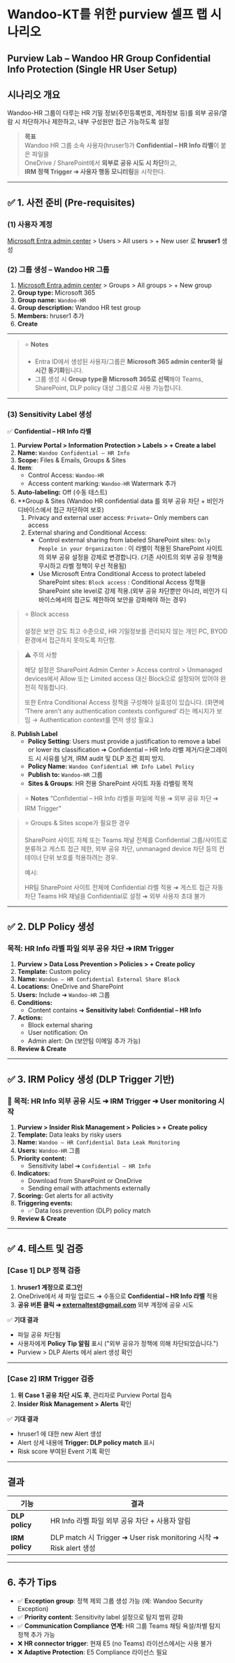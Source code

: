 # Wandoo-KT를 위한 purview 셀프 랩 시나리오 

## Purview Lab – Wandoo HR Group Confidential Info Protection (Single HR User Setup)

## 시나리오 개요
Wandoo-HR 그룹이 다루는 HR 기밀 정보(주민등록번호, 계좌정보 등)를 외부 공유/열람 시 차단하거나 제한하고, 내부 구성원만 접근 가능하도록 설정

> **목표**  
> Wandoo HR 그룹 소속 사용자(hruser1)가 **Confidential – HR Info 라벨**이 붙은 파일을  
> OneDrive / SharePoint에서 **외부로 공유 시도 시 차단**하고,  
> **IRM 정책 Trigger ➔ 사용자 행동 모니터링**을 시작한다.

---

## ✅ **1. 사전 준비 (Pre-requisites)**
### **(1) 사용자 계정**
   [Microsoft Entra admin center](https://entra.microsoft.com) > Users > All users > + New user 로 **hruser1** 생성

### **(2) 그룹 생성 – Wandoo HR 그룹**

1. [Microsoft Entra admin center](https://entra.microsoft.com) > Groups > All groups > + New group
2. **Group type:** Microsoft 365
3. **Group name:** `Wandoo-HR`
4. **Group description:** Wandoo HR test group
5. **Members:** hruser1 추가
6. **Create**

---

> ⭐️ **Notes**
> 
> - Entra ID에서 생성된 사용자/그룹은 **Microsoft 365 admin center와 실시간 동기화**됩니다.
> - 그룹 생성 시 **Group type을 Microsoft 365로 선택**해야 Teams, SharePoint, DLP policy 대상 그룹으로 사용 가능합니다.

---

### **(3) Sensitivity Label 생성**

✅ **Confidential – HR Info 라벨**

1. **Purview Portal > Information Protection > Labels > + Create a label**
2. **Name:** `Wandoo Confidential – HR Info`
3. **Scope:** Files & Emails, Groups & Sites
4. **Item**:
   * Control Access: `Wandoo-HR`
   * Access content marking: `Wandoo-HR` Watermark 추가 
6. **Auto-labeling:** Off (수동 테스트)
7. **Group & Sites (Wandoo HR confidential data 를 외부 공유 차단 + 비인가 디바이스에서 접근 차단하여 보호)
   1. Privacy and external user access:  `Private`– Only members can access
   2. External sharing and Conditional Access:  
      - Control external sharing from labeled SharePoint sites: `Only People in your Organizaiton`
        : 이 라벨이 적용된 SharePoint 사이트의 외부 공유 설정을 강제로 변경합니다. (기존 사이트의 외부 공유 정책을 무시하고 라벨 정책이 우선 적용됨)
      - Use Microsoft Entra Conditional Access to protect labeled SharePoint sites: `Block access`
        : Conditional Access 정책을 SharePoint site level로 강제 적용.(외부 공유 차단뿐만 아니라, 비인가 디바이스에서의 접근도 제한하여 보안을 강화해야 하는 경우)

> ⭐️ Block access 
>
> 설정은 보안 강도 최고 수준으로, HR 기밀정보를 관리되지 않는 개인 PC, BYOD 환경에서 접근하지 못하도록 차단함.

> ⚠️ 주의 사항
>
> 해당 설정은 SharePoint Admin Center > Access control > Unmanaged devices에서 Allow 또는 Limited access 대신 Block으로 설정되어 있어야 완전히 작동합니다.
>
> 또한 Entra Conditional Access 정책을 구성해야 실효성이 있습니다. (화면에 ‘There aren’t any authentication contexts configured’ 라는 메시지가 보임 → Authentication context를 먼저 생성 필요.)
 
8. **Publish Label**
   - **Policy Setting**: Users must provide a justification to remove a label or lower its classification ➔ Confidential – HR Info 라벨 제거/다운그레이드 시 사유를 남겨, IRM audit 및 DLP 조건 회피 방지.
   - **Policy Name:** `Wandoo Confidential HR Info Label Policy`
   - **Publish to:** `Wandoo-HR` 그룹
   - **Sites & Groups**: HR 전용 SharePoint 사이트 자동 라벨링 목적

> ⭐️ **Notes**
> “Confidential – HR Info 라벨을 파일에 적용 ➔ 외부 공유 차단 ➔ IRM Trigger”

> ⭐️ Groups & Sites scope가 필요한 경우
> 
> SharePoint 사이트 자체 또는 Teams 채널 전체를 Confidential 그룹/사이트로 분류하고
> 게스트 접근 제한, 외부 공유 차단, unmanaged device 차단 등의 컨테이너 단위 보호를 적용하려는 경우.
>
> 예시:
> 
> HR팀 SharePoint 사이트 전체에 Confidential 라벨 적용 ➔ 게스트 접근 자동 차단
> Teams HR 채널을 Confidential로 설정 ➔ 외부 사용자 초대 불가

---

## ✅ **2. DLP Policy 생성**

### **목적:** HR Info 라벨 파일 외부 공유 차단 ➔ IRM Trigger

1. **Purview > Data Loss Prevention > Policies > + Create policy**
2. **Template:** Custom policy
3. **Name:** `Wandoo – HR Confidential External Share Block`
4. **Locations:** OneDrive and SharePoint
5. **Users:** Include ➔ `Wandoo-HR` 그룹
6. **Conditions:**
   - Content contains ➔ **Sensitivity label: Confidential – HR Info**
7. **Actions:**
   - Block external sharing
   - User notification: On
   - Admin alert: On (보안팀 이메일 추가 가능)
8. **Review & Create**

---

## ✅ **3. IRM Policy 생성 (DLP Trigger 기반)**

### 🔹 **목적:** HR Info 외부 공유 시도 ➔ IRM Trigger ➔ User monitoring 시작

1. **Purview > Insider Risk Management > Policies > + Create policy**
2. **Template:** Data leaks by risky users
3. **Name:** `Wandoo – HR Confidential Data Leak Monitoring`
4. **Users:** `Wandoo-HR` 그룹
5. **Priority content:**
   - Sensitivity label ➔ `Confidential – HR Info`
6. **Indicators:**
   - Download from SharePoint or OneDrive
   - Sending email with attachments externally
7. **Scoring:** Get alerts for all activity
8. **Triggering events:**
   - ✅ Data loss prevention (DLP) policy match
9. **Review & Create**

---

## ✅ **4. 테스트 및 검증**

### **[Case 1] DLP 정책 검증**

1. **hruser1 계정으로 로그인**
2. OneDrive에서 새 파일 업로드 ➔ 수동으로 **Confidential – HR Info 라벨** 적용
3. **공유 버튼 클릭 ➔ externaltest@gmail.com** 외부 계정에 공유 시도

✅ **기대 결과**
- 파일 공유 차단됨
- 사용자에게 **Policy Tip 알림** 표시 ("외부 공유가 정책에 의해 차단되었습니다.")
- Purview > DLP Alerts 에서 alert 생성 확인

---

### **[Case 2] IRM Trigger 검증**

1. **위 Case 1 공유 차단 시도 후**, 관리자로 Purview Portal 접속
2. **Insider Risk Management > Alerts** 확인

✅ **기대 결과**
- hruser1 에 대한 new Alert 생성
- Alert 상세 내용에 **Trigger: DLP policy match** 표시
- Risk score 부여된 Event 기록 확인

---

## 결과 

| 기능 | 결과 |
|---|---|
| **DLP policy** | HR Info 라벨 파일 외부 공유 차단 + 사용자 알림 |
| **IRM policy** | DLP match 시 Trigger ➔ User risk monitoring 시작 ➔ Risk alert 생성 |

---

## **6. 추가 Tips**

- ✅ **Exception group**: 정책 제외 그룹 생성 가능 (예: Wandoo Security Exception)
- ✅ **Priority content**: Sensitivity label 설정으로 탐지 범위 강화
- ✅ **Communication Compliance 연계:** HR 그룹 Teams 채팅 욕설/차별 탐지 정책 추가 가능
- ❌ **HR connector trigger**: 현재 E5 (no Teams) 라이선스에서는 사용 불가
- ❌ **Adaptive Protection**: E5 Compliance 라이선스 필요


